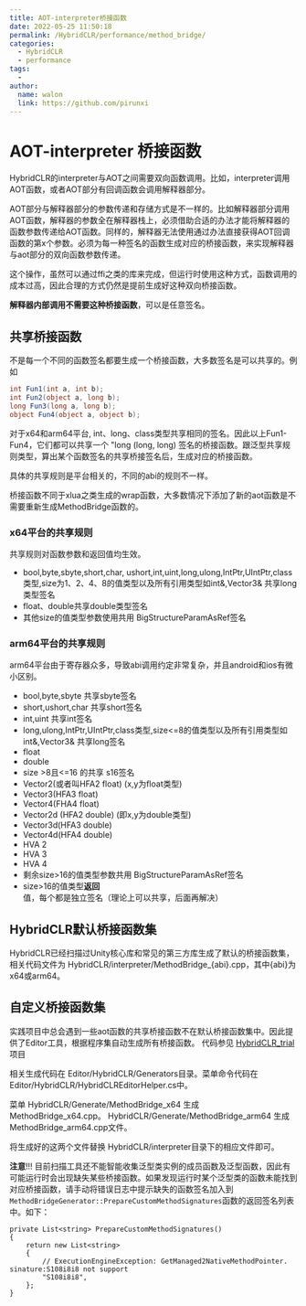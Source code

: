 ```yaml
---
title: AOT-interpreter桥接函数
date: 2022-05-25 11:50:18
permalink: /HybridCLR/performance/method_bridge/
categories:
  - HybridCLR
  - performance
tags:
  - 
author: 
  name: walon
  link: https://github.com/pirunxi
---
```

# AOT-interpreter 桥接函数

HybridCLR的interpreter与AOT之间需要双向函数调用。比如，interpreter调用AOT函数，或者AOT部分有回调函数会调用解释器部分。

AOT部分与解释器部分的参数传递和存储方式是不一样的。比如解释器部分调用AOT函数，解释器的参数全在解释器栈上，必须借助合适的办法才能将解释器的函数参数传递给AOT函数。同样的，解释器无法使用通过办法直接获得AOT回调函数的第x个参数。必须为每一种签名的函数生成对应的桥接函数，来实现解释器与aot部分的双向函数参数传递。

这个操作，虽然可以通过ffi之类的库来完成，但运行时使用这种方式，函数调用的成本过高，因此合理的方式仍然是提前生成好这种双向桥接函数。

**解释器内部调用不需要这种桥接函数**，可以是任意签名。

## 共享桥接函数

不是每一个不同的函数签名都要生成一个桥接函数，大多数签名是可以共享的。例如

```csharp
int Fun1(int a, int b);
int Fun2(object a, long b);
long Fun3(long a, long b);
object Fun4(object a, object b);
```

对于x64和arm64平台, int、long、class类型共享相同的签名。因此以上Fun1-Fun4，它们都可以共享一个 "long (long, long) 签名的桥接函数。跟泛型共享规则类型，算出某个函数签名的共享桥接签名后，生成对应的桥接函数。

具体的共享规则是平台相关的，不同的abi的规则不一样。

桥接函数不同于xlua之类生成的wrap函数，大多数情况下添加了新的aot函数是不需要重新生成MethodBridge函数的。

### x64平台的共享规则

共享规则对函数参数和返回值均生效。

- bool,byte,sbyte,short,char, ushort,int,uint,long,ulong,IntPtr,UIntPtr,class类型,size为1、2、4、8的值类型以及所有引用类型如int&,Vector3& 共享long类型签名
- float、double共享double类型签名
- 其他size的值类型参数使用共用 BigStructureParamAsRef签名

### arm64平台的共享规则

arm64平台由于寄存器众多，导致abi调用约定非常复杂，并且android和ios有微小区别。

- bool,byte,sbyte 共享sbyte签名
- short,ushort,char 共享short签名
- int,uint 共享int签名
- long,ulong,IntPtr,UIntPtr,class类型,size&lt;=8的值类型以及所有引用类型如int&,Vector3& 共享long签名
- float
- double
- size &gt;8且&lt;=16 的共享 s16签名
- Vector2(或者叫HFA2 float) (x,y为float类型)
- Vector3(HFA3 float)
- Vector4(FHA4 float)
- Vector2d (HFA2 double) (即x,y为double类型)
- Vector3d(HFA3 double)
- Vector4d(HFA4 double)
- HVA 2
- HVA 3
- HVA 4
- 剩余size&gt;16的值类型参数共用 BigStructureParamAsRef签名
- size&gt;16的值类型**返回**值，每个都是独立签名（理论上可以共享，后面再解决）

## HybridCLR默认桥接函数集

HybridCLR已经扫描过Unity核心库和常见的第三方库生成了默认的桥接函数集，相关代码文件为 HybridCLR/interpreter/MethodBridge_{abi}.cpp，其中{abi}为x64或arm64。

## 自定义桥接函数集

实践项目中总会遇到一些aot函数的共享桥接函数不在默认桥接函数集中。因此提供了Editor工具，根据程序集自动生成所有桥接函数。 代码参见 [HybridCLR_trial](https://github.com/focus-creative-games/HybridCLR_trial) 项目

相关生成代码在 Editor/HybridCLR/Generators目录。菜单命令代码在Editor/HybridCLR/HybridCLREditorHelper.cs中。

菜单 HybridCLR/Generate/MethodBridge_x64 生成 MethodBridge_x64.cpp。
HybridCLR/Generate/MethodBridge_arm64 生成 MethodBridge_arm64.cpp文件。

将生成好的这两个文件替换 HybridCLR/interpreter目录下的相应文件即可。

**注意**!!! 目前扫描工具还不能智能收集泛型类实例的成员函数及泛型函数，因此有可能运行时会出现缺失某些桥接函数。如果发现运行时某个泛型类的函数未能找到对应桥接函数，请手动将错误日志中提示缺失的函数签名加入到`MethodBridgeGenerator::PrepareCustomMethodSignatures`函数的返回签名列表中。如下：

```charp
private List<string> PrepareCustomMethodSignatures()
{
    return new List<string>
    {
        // ExecutionEngineException: GetManaged2NativeMethodPointer. sinature:S108i8i8 not support
        "S108i8i8",
    };
}
```
